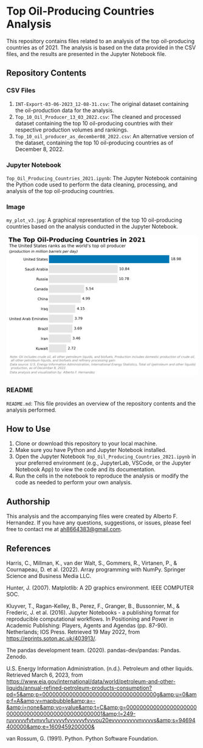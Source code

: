 # Top Oil-Producing Countries Analysis

This repository contains files related to an analysis of the top oil-producing countries as of 2021. The analysis is based on the data provided in the CSV files, and the results are presented in the Jupyter Notebook file.

## Repository Contents

### CSV Files

1. `INT-Export-03-06-2023_12-08-31.csv`: The original dataset containing the oil-production data for the analysis.
2. `Top_10_Oil_Producer_13_03_2022.csv`: The cleaned and processed dataset containing the top 10 oil-producing countries with their respective production volumes and rankings.
3. `Top_10_oil_producer_as_december08_2022.csv`: An alternative version of the dataset, containing the top 10 oil-producing countries as of December 8, 2022.

### Jupyter Notebook

`Top_Oil_Producing_Countries_2021.ipynb`: The Jupyter Notebook containing the Python code used to perform the data cleaning, processing, and analysis of the top oil-producing countries.

### Image

`my_plot_v3.jpg`: A graphical representation of the top 10 oil-producing countries based on the analysis conducted in the Jupyter Notebook.

![](my_plot_v3.jpg)

### README

`README.md`: This file provides an overview of the repository contents and the analysis performed.

## How to Use

1. Clone or download this repository to your local machine.
2. Make sure you have Python and Jupyter Notebook installed.
3. Open the Jupyter Notebook `Top_Oil_Producing_Countries_2021.ipynb` in your preferred environment (e.g., JupyterLab, VSCode, or the Jupyter Notebook App) to view the code and its documentation.
4. Run the cells in the notebook to reproduce the analysis or modify the code as needed to perform your own analysis.

## Authorship

This analysis and the accompanying files were created by Alberto F. Hernandez. If you have any questions, suggestions, or issues, please feel free to contact me at ah8664383@gmail.com.

## References

Harris, C., Millman, K., van der Walt, S., Gommers, R., Virtanen, P., & Cournapeau, D. et al. (2022). Array programming with NumPy. Springer Science and Business Media LLC.

Hunter, J. (2007). Matplotlib: A 2D graphics environment. IEEE COMPUTER SOC.

Kluyver, T., Ragan-Kelley, B., Perez, F., Granger, B., Bussonnier, M., & Frederic, J. et al. (2016). Jupyter Notebooks - a publishing format for reproducible computational workflows. In Positioning and Power in Academic Publishing: Players, Agents and Agendas (pp. 87-90). Netherlands; IOS Press. Retrieved 19 May 2022, from https://eprints.soton.ac.uk/403913/.

The pandas development team. (2020). pandas-dev/pandas: Pandas. Zenodo.

U.S. Energy Information Administration. (n.d.). Petroleum and other liquids. Retrieved March 6, 2023, from https://www.eia.gov/international/data/world/petroleum-and-other-liquids/annual-refined-petroleum-products-consumption?pd=5&amp;p=0000000000000000000000000000000000g&amp;u=0&amp;f=A&amp;v=mapbubble&amp;a=-&amp;i=none&amp;vo=value&amp;t=C&amp;g=00000000000000000000000000000000000000000000000001&amp;l=249-ruvvvvvfvtvnvv1urvvvvfvvvvvvfvvvou20evvvvvvvvvnvvvvs&amp;s=94694400000&amp;e=1609459200000&

van Rossum, G. (1991). Python. Python Software Foundation.

